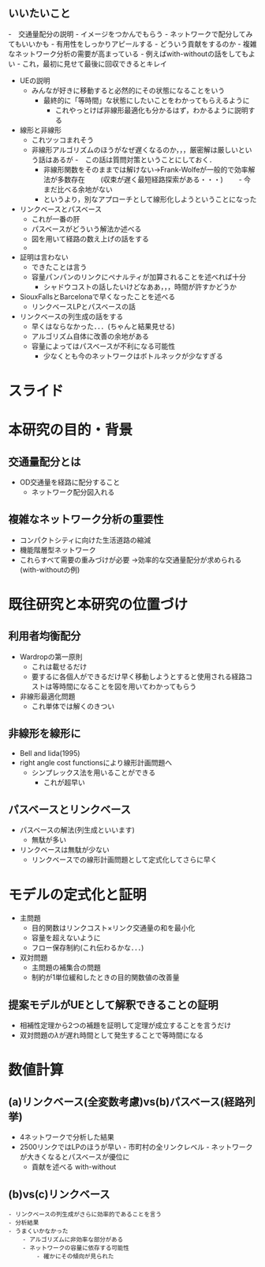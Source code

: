 ## いいたいこと
-　交通量配分の説明
	- イメージをつかんでもらう
		- ネットワークで配分してみてもいいかも
	- 有用性をしっかりアピールする
		- どういう貢献をするのか
		- 複雑なネットワーク分析の需要が高まっている
		- 例えばwith-withoutの話をしてもよい
		- これ，最初に見せて最後に回収できるとキレイ
- UEの説明
	- みんなが好きに移動すると必然的にその状態になることをいう
		- 最終的に「等時間」な状態にしたいことをわかってもらえるように
			- これやっとけば非線形最適化も分かるはず，わかるように説明する
- 線形と非線形
	- これツッコまれそう
	- 非線形アルゴリズムのほうがなぜ遅くなるのか，，，厳密解は厳しいという話はあるが
	-　この話は質問対策ということにしておく．
		- 非線形関数をそのままでは解けない→Frank-Wolfeが一般的で効率解法が多数存在
		　　(収束が遅く最短経路探索がある・・・)
		　　- 今まだ比べる余地がない
		- というより，別なアプローチとして線形化しようということになった
- リンクベースとパスベース
	- これが一番の肝
	- パスベースがどういう解法か述べる
	- 図を用いて経路の数え上げの話をする
	- 
- 証明は言わない
	- できたことは言う
	- 容量パンパンのリンクにペナルティが加算されることを述べれば十分
		- シャドウコストの話したいけどなああ，，，時間が許すかどうか
- SiouxFallsとBarcelonaで早くなったことを述べる
	- リンクベースLPとパスベースの話
- リンクベースの列生成の話をする
	- 早くはならなかった．．．(ちゃんと結果見せる)
	- アルゴリズム自体に改善の余地がある
	- 容量によってはパスベースが不利になる可能性
		- 少なくとも今のネットワークはボトルネックが少なすぎる

# スライド
# 本研究の目的・背景
## 交通量配分とは
- OD交通量を経路に配分すること
	- ネットワーク配分図入れる
## 複雑なネットワーク分析の重要性
- コンパクトシティに向けた生活道路の縮減
- 機能階層型ネットワーク
- これらすべて需要の重みづけが必要
→効率的な交通量配分が求められる
(with-withoutの例)

# 既往研究と本研究の位置づけ
## 利用者均衡配分
- Wardropの第一原則
	- これは載せるだけ
	- 要するに各個人ができるだけ早く移動しようとすると使用される経路コストは等時間になることを図を用いてわかってもらう
- 非線形最適化問題
	- これ単体では解くのきつい
## 非線形を線形に
- Bell and Iida(1995)
- right angle cost functionsにより線形計画問題へ
	- シンプレックス法を用いることができる
		- これが超早い
## パスベースとリンクベース
- パスベースの解法(列生成といいます)
	- 無駄が多い
- リンクベースは無駄が少ない
	- リンクベースでの線形計画問題として定式化してさらに早く
# モデルの定式化と証明
- 主問題
	- 目的関数はリンクコスト×リンク交通量の和を最小化
	- 容量を超えないように
	- フロー保存制約(これ伝わるかな．．．)
- 双対問題
	- 主問題の補集合の問題
	- 制約が1単位緩和したときの目的関数値の改善量
## 提案モデルがUEとして解釈できることの証明
- 相補性定理から2つの補題を証明して定理が成立することを言うだけ
- 双対問題の$\lambda$が遅れ時間として発生することで等時間になる
# 数値計算
## (a)リンクベース(全変数考慮)vs(b)パスベース(経路列挙)
- 4ネットワークで分析した結果
- 2500リンクではLPのほうが早い
		- 市町村の全リンクレベル
		- ネットワークが大きくなるとパスベースが優位に
	- 貢献を述べる
		  with-without
## (b)vs(c)リンクベース
	- リンクベースの列生成がさらに効率的であることを言う
	- 分析結果
	- うまくいかなかった
		- アルゴリズムに非効率な部分がある
		- ネットワークの容量に依存する可能性
			- 確かにその傾向が見られた